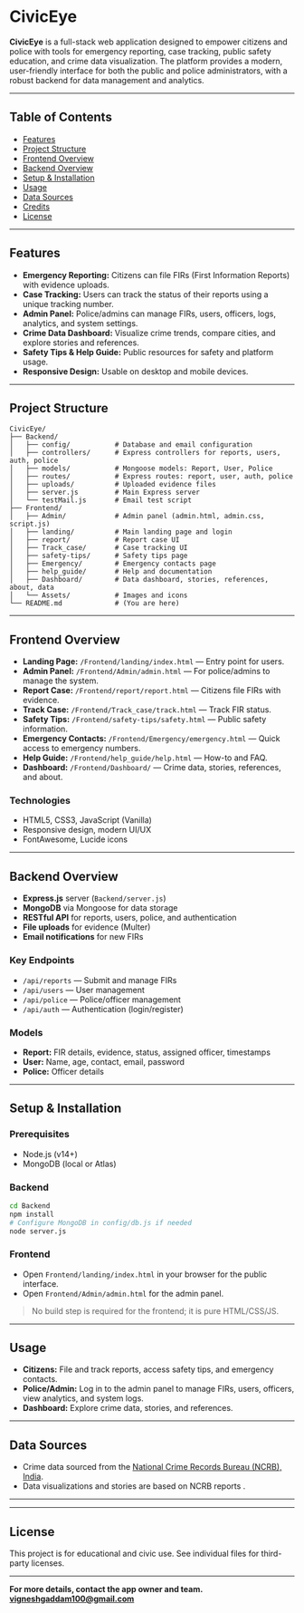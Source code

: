 # CivicEye

**CivicEye** is a full-stack web application designed to empower citizens and police with tools for emergency reporting, case tracking, public safety education, and crime data visualization. The platform provides a modern, user-friendly interface for both the public and police administrators, with a robust backend for data management and analytics.

---

## Table of Contents

- [Features](#features)
- [Project Structure](#project-structure)
- [Frontend Overview](#frontend-overview)
- [Backend Overview](#backend-overview)
- [Setup & Installation](#setup--installation)
- [Usage](#usage)
- [Data Sources](#data-sources)
- [Credits](#credits)
- [License](#license)

---

## Features

- **Emergency Reporting:** Citizens can file FIRs (First Information Reports) with evidence uploads.
- **Case Tracking:** Users can track the status of their reports using a unique tracking number.
- **Admin Panel:** Police/admins can manage FIRs, users, officers, logs, analytics, and system settings.
- **Crime Data Dashboard:** Visualize crime trends, compare cities, and explore stories and references.
- **Safety Tips & Help Guide:** Public resources for safety and platform usage.
- **Responsive Design:** Usable on desktop and mobile devices.

---

## Project Structure

```
CivicEye/
├── Backend/
│   ├── config/           # Database and email configuration
│   ├── controllers/      # Express controllers for reports, users, auth, police
│   ├── models/           # Mongoose models: Report, User, Police
│   ├── routes/           # Express routes: report, user, auth, police
│   ├── uploads/          # Uploaded evidence files
│   ├── server.js         # Main Express server
│   └── testMail.js       # Email test script
├── Frontend/
│   ├── Admin/            # Admin panel (admin.html, admin.css, script.js)
│   ├── landing/          # Main landing page and login
│   ├── report/           # Report case UI
│   ├── Track_case/       # Case tracking UI
│   ├── safety-tips/      # Safety tips page
│   ├── Emergency/        # Emergency contacts page
│   ├── help_guide/       # Help and documentation
│   ├── Dashboard/        # Data dashboard, stories, references, about, data
│   └── Assets/           # Images and icons
└── README.md             # (You are here)
```

---

## Frontend Overview

- **Landing Page:** `/Frontend/landing/index.html` — Entry point for users.
- **Admin Panel:** `/Frontend/Admin/admin.html` — For police/admins to manage the system.
- **Report Case:** `/Frontend/report/report.html` — Citizens file FIRs with evidence.
- **Track Case:** `/Frontend/Track_case/track.html` — Track FIR status.
- **Safety Tips:** `/Frontend/safety-tips/safety.html` — Public safety information.
- **Emergency Contacts:** `/Frontend/Emergency/emergency.html` — Quick access to emergency numbers.
- **Help Guide:** `/Frontend/help_guide/help.html` — How-to and FAQ.
- **Dashboard:** `/Frontend/Dashboard/` — Crime data, stories, references, and about.

### Technologies

- HTML5, CSS3, JavaScript (Vanilla)
- Responsive design, modern UI/UX
- FontAwesome, Lucide icons

---

## Backend Overview

- **Express.js** server (`Backend/server.js`)
- **MongoDB** via Mongoose for data storage
- **RESTful API** for reports, users, police, and authentication
- **File uploads** for evidence (Multer)
- **Email notifications** for new FIRs

### Key Endpoints

- `/api/reports` — Submit and manage FIRs
- `/api/users` — User management
- `/api/police` — Police/officer management
- `/api/auth` — Authentication (login/register)

### Models

- **Report:** FIR details, evidence, status, assigned officer, timestamps
- **User:** Name, age, contact, email, password
- **Police:** Officer details

---

## Setup & Installation

### Prerequisites

- Node.js (v14+)
- MongoDB (local or Atlas)

### Backend

```bash
cd Backend
npm install
# Configure MongoDB in config/db.js if needed
node server.js
```

### Frontend

- Open `Frontend/landing/index.html` in your browser for the public interface.
- Open `Frontend/Admin/admin.html` for the admin panel.

> No build step is required for the frontend; it is pure HTML/CSS/JS.

---

## Usage

- **Citizens:** File and track reports, access safety tips, and emergency contacts.
- **Police/Admin:** Log in to the admin panel to manage FIRs, users, officers, view analytics, and system logs.
- **Dashboard:** Explore crime data, stories, and references.

---

## Data Sources

- Crime data sourced from the [National Crime Records Bureau (NCRB), India](http://ncrb.gov.in).
- Data visualizations and stories are based on NCRB reports .

---



---

## License

This project is for educational and civic use. See individual files for third-party licenses.

---

**For more details, contact the app owner and team. vigneshgaddam100@gmail.com** 